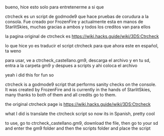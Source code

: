 bueno, hice esto solo para entretenerme a si que

ctrcheck es un script de godmode9 que hace pruebas de corudura a la consola. Fue creado por FrozenFire y actualmente esta en manos de StarlitSkies, muchas gracias a ambos y todos los creditos van para ellos

la pagina original de ctrcheck es https://wiki.hacks.guide/wiki/3DS:Ctrcheck

lo que hice yo es traducir el script ctrcheck para que ahora este en español, ta weno

para usar, ve a ctrcheck_castellano.gm9, descarga el archivo y en tu sd, entra a la carpeta gm9 y despues a scripts y ahi coloca el archivo


yeah i did this for fun so

ctrcheck is a godmode9 script that performs sanity checks on the console. It was created by FrozenFire and is currently in the hands of StarlitSkies, many thanks to both of them and all credits go to them.

the original ctrcheck page is https://wiki.hacks.guide/wiki/3DS:Ctrcheck

what I did is translate the ctrcheck script so now its in Spanish, pretty cool

to use, go to ctrcheck_castellano.gm9, download the file, then go to your sd and enter the gm9 folder and then the scripts folder and place the script
